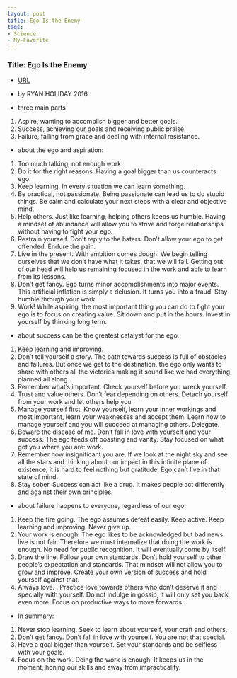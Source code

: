 ```yaml
---
layout: post
title: Ego Is the Enemy 
tags:
- Science
- My-Favorite
---
```



###  Title: Ego Is the Enemy 
- [URL](https://www.amazon.com/Ego-Enemy-Ryan-Holiday/dp/1591847818)
- by RYAN HOLIDAY  2016 

- three main parts 

1. Aspire, wanting to accomplish bigger and better goals.
2. Success, achieving our goals and receiving public praise.
3. Failure, falling from grace and dealing with internal resistance.

- about the ego and aspiration:

1. Too much talking, not enough work. 
2. Do it for the right reasons.  Having a goal bigger than us counteracts ego.
3. Keep learning. In every situation we can learn something. 
4. Be practical, not passionate. Being passionate can lead us to do stupid things. Be calm and calculate your next steps with a clear and objective mind.
5. Help others. Just like learning, helping others keeps us humble. Having a mindset of abundance will allow you to strive and forge relationships without having to fight your ego.
6. Restrain yourself. Don’t reply to the haters.  Don’t allow your ego to get offended. Endure the pain.
7. Live in the present. With ambition comes dough. We begin telling ourselves that we don’t have what it takes, that we will fail. Getting out of our head will help us remaining focused in the work and able to learn from its lessons.
8. Don’t get fancy. Ego turns minor accomplishments into major events. This artificial inflation is simply a delusion. It turns you into a fraud. Stay humble through your work.
9. Work! While aspiring, the most important thing you can do to fight your ego is to focus on creating value. Sit down and put in the hours. Invest in yourself by thinking long term.


- about success can be the greatest catalyst for the ego.
1. Keep learning and improving. 
2. Don’t tell yourself a story. The path towards success is full of obstacles and failures. But once we get to the destination, the ego only wants to share with others all the victories making it sound like we had everything planned all along.
3. Remember what’s important.  Check yourself before you wreck yourself.
4. Trust and value others.  Don’t fear depending on others. Detach yourself from your work and let others help you
5. Manage yourself first. Know yourself, learn your inner workings and most important, learn your weaknesses and accept them. Learn how to manage yourself and you will succeed at managing others. Delegate.
6. Beware the disease of me. Don’t fall in love with yourself and your success. The ego feeds off boasting and vanity. Stay focused on what got you where you are: work.
7. Remember how insignificant you are. If we look at the night sky and see all the stars and thinking about our impact in this infinite plane of existence, it is hard to feel nothing but gratitude. Ego can’t live in that state of mind.
8. Stay sober. Success can act like a drug. It makes people act differently and against their own principles.

- about  failure happens to everyone, regardless of our ego.
1. Keep the fire going. The ego assumes defeat easily. Keep active. Keep learning and improving. Never give up.
2. Your work is enough. The ego likes to be acknowledged but bad news: live is not fair. Therefore we must internalize that doing the work is enough. No need for public recognition. It will eventually come by itself.
3. Draw the line. Follow your own standards. Don’t hold yourself to other people’s expectation and standards. That mindset will not allow you to grow and improve. Create your own version of success and hold yourself against that.
4. Always love. . Practice love towards others who don’t deserve it and specially with yourself. Do not indulge in gossip, it will only set you back even more. Focus on productive ways to move forwards.

- In summary: 
1. Never stop learning. Seek to learn about yourself, your craft and others.
2. Don’t get fancy. Don’t fall in love with yourself. You are not that special.
3. Have a goal bigger than yourself. Set your standards and be selfless with your goals.
4. Focus on the work. Doing the work is enough. It keeps us in the moment, honing our skills and away from impracticality.
